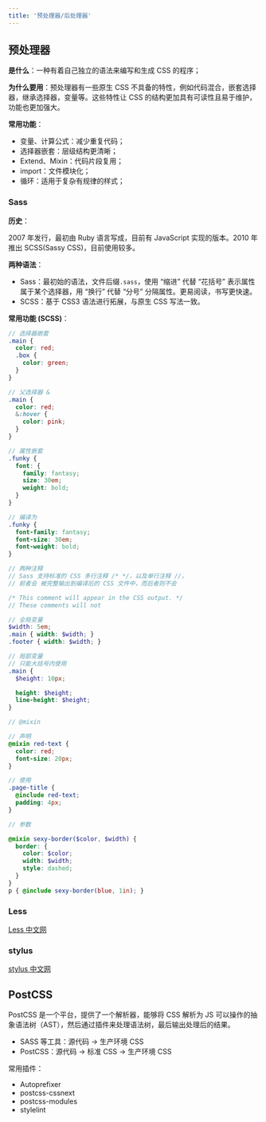 ```yaml
---
title: '预处理器/后处理器'
---
```


## 预处理器

**是什么**：一种有着自己独立的语法来编写和生成 CSS 的程序；

**为什么要用**：预处理器有一些原生 CSS 不具备的特性，例如代码混合，嵌套选择器，继承选择器，变量等。这些特性让 CSS 的结构更加具有可读性且易于维护，功能也更加强大。

**常用功能**：

- 变量、计算公式：减少重复代码；
- 选择器嵌套：层级结构更清晰；
- Extend、Mixin：代码片段复用；
- import：文件模块化；
- 循环：适用于复杂有规律的样式；

### Sass

**历史**：

2007 年发行，最初由 Ruby 语言写成，目前有 JavaScript 实现的版本。2010 年推出 SCSS(Sassy CSS)，目前使用较多。

**两种语法**：

- Sass：最初始的语法，文件后缀`.sass`，使用 “缩进” 代替 “花括号” 表示属性属于某个选择器，用 “换行” 代替 “分号” 分隔属性。更易阅读，书写更快速。
- SCSS：基于 CSS3 语法进行拓展，与原生 CSS 写法一致。

**常用功能 (SCSS)**：

```scss
// 选择器嵌套
.main {
  color: red;
  .box {
    color: green;
  }
}
```

```scss
// 父选择器 &
.main {
  color: red;
  &:hover {
    color: pink;
  }
}
```

```scss
// 属性嵌套
.funky {
  font: {
    family: fantasy;
    size: 30em;
    weight: bold;
  }
}

// 编译为
.funky {
  font-family: fantasy;
  font-size: 30em;
  font-weight: bold;
}
```

```scss
// 两种注释
// Sass 支持标准的 CSS 多行注释 /* */，以及单行注释 //，
// 前者会 被完整输出到编译后的 CSS 文件中，而后者则不会

/* This comment will appear in the CSS output. */
// These comments will not
```

```scss
// 全局变量
$width: 5em;
.main { width: $width; }
.footer { width: $width; }

// 局部变量
// 只能大括号内使用
.main {
  $height: 10px;

  height: $height;
  line-height: $height;
}
```

```scss
// @mixin

// 声明
@mixin red-text {
  color: red;
  font-size: 20px;
}

// 使用
.page-title {
  @include red-text;
  padding: 4px;
}
```

```scss
// 参数

@mixin sexy-border($color, $width) {
  border: {
    color: $color;
    width: $width;
    style: dashed;
  }
}
p { @include sexy-border(blue, 1in); }
```

### Less

[Less 中文网](https://less.bootcss.com/#%E6%A6%82%E8%A7%88)

### stylus

[stylus 中文网](https://www.stylus-lang.cn/)

## PostCSS

PostCSS 是一个平台，提供了一个解析器，能够将 CSS 解析为 JS 可以操作的抽象语法树（AST），然后通过插件来处理语法树，最后输出处理后的结果。

- SASS 等工具：源代码 -> 生产环境 CSS
- PostCSS：源代码 -> 标准 CSS -> 生产环境 CSS

常用插件：

- Autoprefixer
- postcss-cssnext
- postcss-modules
- stylelint